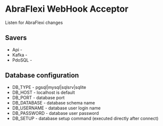 AbraFlexi WebHook Acceptor
==========================

Listen for AbraFlexi changes


Savers
------

 * Api    - 
 * Kafka  -
 * PdoSQL -





Database configuration
----------------------

 *   DB_TYPE - pgsql|mysql|sqlsrv|sqlite
 *   DB_HOST - localhost is default
 *   DB_PORT - database port
 *   DB_DATABASE - database schema name
 *   DB_USERNAME - database user login name
 *   DB_PASSWORD - database user password
 *   DB_SETUP - database setup command (executed directly after connect)


